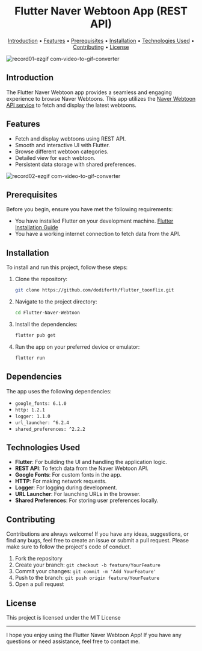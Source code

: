 <h1 align="center">
  Flutter Naver Webtoon App (REST API)
  <br>
</h1>

<p align="center">
  <a href="#introduction">Introduction</a> •
  <a href="#features">Features</a> •
  <a href="#prerequisites">Prerequisites</a> •
  <a href="#installation">Installation</a> •
  <a href="#technologies-used">Technologies Used</a> •
  <a href="#contributing">Contributing</a> •
  <a href="#license">License</a>
</p>

![record01-ezgif com-video-to-gif-converter](https://github.com/dodiforth/flutter_toonflix/assets/50798761/59f46641-d7f6-4a2b-99f2-0e0761c22a1f)

## Introduction

The Flutter Naver Webtoon app provides a seamless and engaging experience to browse Naver Webtoons. This app utilizes the [Naver Webtoon API service](https://webtoon-crawler.nomadcoders.workers.dev/) to fetch and display the latest webtoons.

## Features

- Fetch and display webtoons using REST API.
- Smooth and interactive UI with Flutter.
- Browse different webtoon categories.
- Detailed view for each webtoon.
- Persistent data storage with shared preferences.

![record02-ezgif com-video-to-gif-converter](https://github.com/dodiforth/flutter_toonflix/assets/50798761/cde7df57-c213-4c8e-882b-1ef1b73b6f46)

## Prerequisites

Before you begin, ensure you have met the following requirements:

- You have installed Flutter on your development machine. [Flutter Installation Guide](https://flutter.dev/docs/get-started/install)
- You have a working internet connection to fetch data from the API.

## Installation

To install and run this project, follow these steps:

1. Clone the repository:
   ```sh
   git clone https://github.com/dodiforth/flutter_toonflix.git
   ```
2. Navigate to the project directory:
   ```sh
   cd Flutter-Naver-Webtoon
   ```
3. Install the dependencies:
   ```sh
   flutter pub get
   ```
4. Run the app on your preferred device or emulator:
   ```sh
   flutter run
   ```

## Dependencies

The app uses the following dependencies:

- `google_fonts: 6.1.0`
- `http: 1.2.1`
- `logger: 1.1.0`
- `url_launcher: ^6.2.4`
- `shared_preferences: ^2.2.2`

## Technologies Used

- **Flutter**: For building the UI and handling the application logic.
- **REST API**: To fetch data from the Naver Webtoon API.
- **Google Fonts**: For custom fonts in the app.
- **HTTP**: For making network requests.
- **Logger**: For logging during development.
- **URL Launcher**: For launching URLs in the browser.
- **Shared Preferences**: For storing user preferences locally.

## Contributing

Contributions are always welcome! If you have any ideas, suggestions, or find any bugs, feel free to create an issue or submit a pull request. Please make sure to follow the project's code of conduct.

1. Fork the repository
2. Create your branch: `git checkout -b feature/YourFeature`
3. Commit your changes: `git commit -m 'Add YourFeature'`
4. Push to the branch: `git push origin feature/YourFeature`
5. Open a pull request

## License

This project is licensed under the MIT License

---

I hope you enjoy using the Flutter Naver Webtoon App! If you have any questions or need assistance, feel free to contact me.
